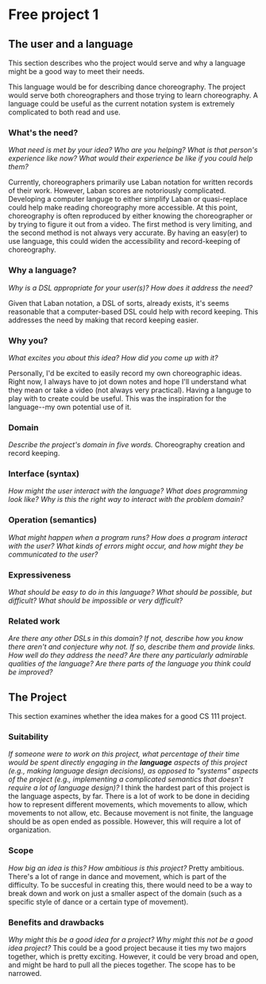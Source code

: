 # Free project 1

## The user and a language
This section describes who the project would serve and why a language might be a
good way to meet their needs.

This language would be for describing dance choreography. The project would serve both
choreographers and those trying to learn choreography. A language could be useful as
the current notation system is extremely complicated to both read and use.


### What's the need?
_What need is met by your idea? Who are you helping? What is that person's
experience like now? What would their experience be like if you could help 
them?_

Currently, choreographers primarily use Laban notation for written records of their
work. However, Laban scores are notoriously complicated. Developing a computer
languge to either simplify Laban or quasi-replace could help make reading
choreography more accessible. At this point, choreography is often reproduced
by either knowing the choreographer or by trying to figure it out from a video.
The first method is very limiting, and the second method is not always very 
accurate. By having an easy(er) to use language, this could widen the 
accessibility and record-keeping of choreography.


### Why a language?
_Why is a DSL appropriate for your user(s)? How does it address the need?_

Given that Laban notation, a DSL of sorts, already exists, it's seems reasonable
that a computer-based DSL could help with record keeping. This addresses
the need by making that record keeping easier.

### Why you?
_What excites you about this idea? How did you come up with it?_

Personally, I'd be excited to easily record my own choreographic ideas. Right 
now, I always have to jot down notes and hope I'll understand what they mean
or take a video (not always very practical). Having a languge to play with
to create could be useful. This was the inspiration for the language--my own
potential use of it.

### Domain
_Describe the project's domain in five words._
Choreography creation and record keeping.


### Interface (syntax)
_How might the user interact with the language? What does programming look 
like? Why is this the right way to interact with the problem domain?_ 


### Operation (semantics)
_What might happen when a program runs? How does a program interact with the
user? What kinds of errors might occur, and how might they be communicated to
the user?_


### Expressiveness
_What should be easy to do in this language? What should be possible, but
difficult? What should be impossible or very difficult?_


### Related work
_Are there any other DSLs in this domain? If not, describe how you know there
aren't and conjecture why not. If so, describe them and provide links. How well 
do they address the need? Are there any particularly admirable qualities of the
language? Are there parts of the language you think could be improved?_


## The Project
This section examines whether the idea makes for a good CS 111 project.


### Suitability
_If someone were to work on this project, what percentage of their time would be
spent directly engaging in the **language** aspects of this project (e.g.,
making language design decisions), as opposed to "systems" aspects of the
project (e.g., implementing a complicated semantics that doesn't require a lot
of language design)?_
I think the hardest part of this project is the language aspects, by far. There
is a lot of work to be done in deciding how to represent different movements, 
which movements to allow, which movements to not allow, etc. Because movement is
not finite, the language should be as open ended as possible. However, this will
require a lot of organization.

### Scope
_How big an idea is this? How ambitious is this project?_
Pretty ambitious. There's a lot of range in dance and movement, which is part of
the difficulty. To be succesful in creating this, there would need to be a way 
to break down and work on just a smaller aspect of the domain (such as a 
specific style of dance or a certain type of movement). 

### Benefits and drawbacks
_Why might this be a good idea for a project? Why might this not be a good idea 
project?_
This could be a good project because it ties my two majors together, which is 
pretty exciting. However, it could be very broad and open, and might be hard to 
pull all the pieces together. The scope has to be narrowed.


